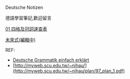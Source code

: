 Deutsche Notizen

德語學習筆記,歡迎留言

[01 四格及冠詞速查表](https://github.com/ewigkeitab/deutschnotizen/blob/main/001.Tabelle.mit.Artikel.md)

[未來式(編輯中)](https://github.com/ewigkeitab/deutschnotizen/blob/main/999.Futur.md)


REF:
- [Deutsche Grammatik einfach erklärt](https://blogs.sch.gr/etsaroucha/files/2020/04/EasyDeutsch_Grammatik_V8.2-2.pdf)
- [http://myweb.scu.edu.tw/~nihau/](http://myweb.scu.edu.tw/~nihau/plan/97_plan_1.pdf)